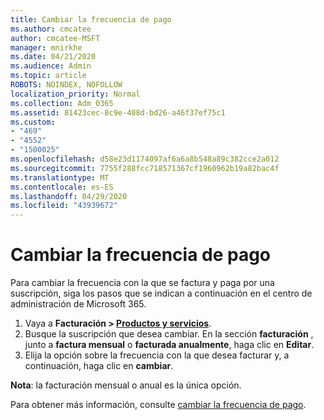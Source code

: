 ```yaml
---
title: Cambiar la frecuencia de pago
ms.author: cmcatee
author: cmcatee-MSFT
manager: mnirkhe
ms.date: 04/21/2020
ms.audience: Admin
ms.topic: article
ROBOTS: NOINDEX, NOFOLLOW
localization_priority: Normal
ms.collection: Adm_O365
ms.assetid: 81423cec-8c9e-408d-bd26-a46f37ef75c1
ms.custom:
- "469"
- "4552"
- "1500025"
ms.openlocfilehash: d58e23d1174097af6a6a8b548a89c382cce2a012
ms.sourcegitcommit: 7755f288fcc718571367cf1960962b19a82bac4f
ms.translationtype: MT
ms.contentlocale: es-ES
ms.lasthandoff: 04/29/2020
ms.locfileid: "43939672"
---
```

# <a name="change-how-often-you-pay"></a>Cambiar la frecuencia de pago

Para cambiar la frecuencia con la que se factura y paga por una suscripción, siga los pasos que se indican a continuación en el centro de administración de Microsoft 365. 
1. Vaya a **Facturación > [Productos y servicios](https://go.microsoft.com/fwlink/p/?linkid=842054)**.
2. Busque la suscripción que desea cambiar. En la sección **facturación** , junto a **factura mensual** o **facturada anualmente**, haga clic en **Editar**. 
3. Elija la opción sobre la frecuencia con la que desea facturar y, a continuación, haga clic en **cambiar**.

**Nota**: la facturación mensual o anual es la única opción.

Para obtener más información, consulte [cambiar la frecuencia de pago](https://docs.microsoft.com/microsoft-365/commerce/billing-and-payments/change-payment-frequency?view=o365-worldwide).
